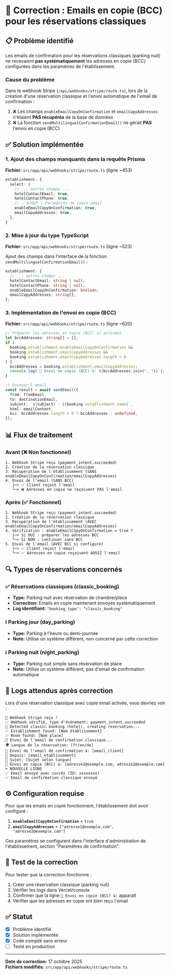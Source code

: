 # 🔧 Correction : Emails en copie (BCC) pour les réservations classiques

## 📋 Problème identifié

Les emails de confirmation pour les réservations classiques (parking nuit) ne recevaient **pas systématiquement** les adresses en copie (BCC) configurées dans les paramètres de l'établissement.

### Cause du problème

Dans le webhook Stripe (`/api/webhooks/stripe/route.ts`), lors de la création d'une réservation classique et l'envoi automatique de l'email de confirmation :

1. ❌ Les champs `enableEmailCopyOnConfirmation` et `emailCopyAddresses` n'étaient **PAS récupérés** de la base de données
2. ❌ La fonction `sendMultilingualConfirmationEmail()` ne gérait **PAS** l'envoi en copie (BCC)

## ✅ Solution implémentée

### 1. Ajout des champs manquants dans la requête Prisma

**Fichier:** `src/app/api/webhooks/stripe/route.ts` (ligne ~453)

```typescript
establishment: {
  select: {
    // ... autres champs ...
    hotelContactEmail: true,
    hotelContactPhone: true,
    // ✅ AJOUT : Paramètres de copie email
    enableEmailCopyOnConfirmation: true,
    emailCopyAddresses: true,
  },
}
```

### 2. Mise à jour du type TypeScript

**Fichier:** `src/app/api/webhooks/stripe/route.ts` (ligne ~523)

Ajout des champs dans l'interface de la fonction `sendMultilingualConfirmationEmail()` :

```typescript
establishment: {
  // ... autres champs ...
  hotelContactEmail: string | null;
  hotelContactPhone: string | null;
  enableEmailCopyOnConfirmation: boolean;
  emailCopyAddresses: string[];
};
```

### 3. Implémentation de l'envoi en copie (BCC)

**Fichier:** `src/app/api/webhooks/stripe/route.ts` (ligne ~620)

```typescript
// Préparer les adresses en copie (BCC) si activées
let bccAddresses: string[] = [];
if (
  booking.establishment.enableEmailCopyOnConfirmation &&
  booking.establishment.emailCopyAddresses &&
  booking.establishment.emailCopyAddresses.length > 0
) {
  bccAddresses = booking.establishment.emailCopyAddresses;
  console.log(`📧 Envoi en copie (BCC) à: ${bccAddresses.join(", ")}`);
}

// Envoyer l'email
const result = await sendEmail({
  from: fromEmail,
  to: destinationEmail,
  subject: `${subject} - ${booking.establishment.name}`,
  html: emailContent,
  bcc: bccAddresses.length > 0 ? bccAddresses : undefined,
});
```

## 📊 Flux de traitement

### Avant (❌ Non fonctionnel)

```
1. Webhook Stripe reçu (payment_intent.succeeded)
2. Création de la réservation classique
3. Récupération de l'établissement (SANS enableEmailCopyOnConfirmation/emailCopyAddresses)
4. Envoi de l'email (SANS BCC)
   ├─> ✅ Client reçoit l'email
   └─> ❌ Adresses en copie ne reçoivent PAS l'email
```

### Après (✅ Fonctionnel)

```
1. Webhook Stripe reçu (payment_intent.succeeded)
2. Création de la réservation classique
3. Récupération de l'établissement (AVEC enableEmailCopyOnConfirmation/emailCopyAddresses)
4. Vérification : enableEmailCopyOnConfirmation = true ?
   ├─> Si OUI : préparer les adresses BCC
   └─> Si NON : continuer sans BCC
5. Envoi de l'email (AVEC BCC si configuré)
   ├─> ✅ Client reçoit l'email
   └─> ✅ Adresses en copie reçoivent AUSSI l'email
```

## 🔍 Types de réservations concernés

### ✅ Réservations classiques (classic_booking)

- **Type:** Parking nuit avec réservation de chambre/place
- **Correction:** Emails en copie maintenant envoyés systématiquement
- **Log identifiant:** `"booking_type": "classic_booking"`

### ℹ️ Parking jour (day_parking)

- **Type:** Parking à l'heure ou demi-journée
- **Note:** Utilise un système différent, non concerné par cette correction

### ℹ️ Parking nuit (night_parking)

- **Type:** Parking nuit simple sans réservation de place
- **Note:** Utilise un système différent, pas d'email de confirmation automatique

## 📝 Logs attendus après correction

Lors d'une réservation classique avec copie email activée, vous devriez voir :

```
🔗 Webhook Stripe reçu !
✅ Webhook vérifié, type d'événement: payment_intent.succeeded
🏨 Detected classic booking (hotel), creating reservation...
✅ Establishment found: [Nom établissement]
✅ Room found: [Nom place]
📧 Envoi de l'email de confirmation classique...
🌍 Langue de la réservation: [fr/en/de]
📧 Envoi de l'email de confirmation à: [email_client]
📧 Depuis: [email_etablissement]
📧 Sujet: [Sujet selon langue]
📧 Envoi en copie (BCC) à: [adresse1@exemple.com, adresse2@exemple.com]  ⬅️ NOUVELLE LIGNE
✅ Email envoyé avec succès (ID: xxxxxxxx)
✅ Email de confirmation classique envoyé
```

## ⚙️ Configuration requise

Pour que les emails en copie fonctionnent, l'établissement doit avoir configuré :

1. **`enableEmailCopyOnConfirmation`** = `true`
2. **`emailCopyAddresses`** = `["adresse1@exemple.com", "adresse2@exemple.com"]`

Ces paramètres se configurent dans l'interface d'administration de l'établissement, section "Paramètres de confirmation".

## 🧪 Test de la correction

Pour tester que la correction fonctionne :

1. Créer une réservation classique (parking nuit)
2. Vérifier les logs dans Vercel/console
3. Confirmer que la ligne `📧 Envoi en copie (BCC) à:` apparaît
4. Vérifier que les adresses en copie ont bien reçu l'email

## ✅ Statut

- [x] Problème identifié
- [x] Solution implémentée
- [x] Code compilé sans erreur
- [ ] Testé en production

---

**Date de correction:** 17 octobre 2025  
**Fichiers modifiés:** `src/app/api/webhooks/stripe/route.ts`
